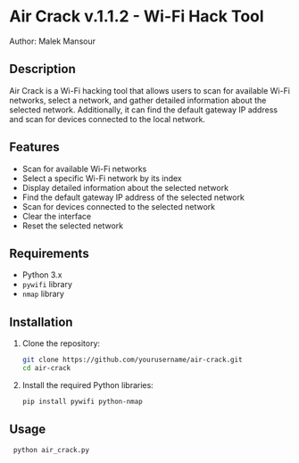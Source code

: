# Air Crack v.1.1.2 - Wi-Fi Hack Tool

Author: Malek Mansour

## Description

Air Crack is a Wi-Fi hacking tool that allows users to scan for available Wi-Fi networks, select a network, and gather detailed information about the selected network. Additionally, it can find the default gateway IP address and scan for devices connected to the local network.

## Features

- Scan for available Wi-Fi networks
- Select a specific Wi-Fi network by its index
- Display detailed information about the selected network
- Find the default gateway IP address of the selected network
- Scan for devices connected to the selected network
- Clear the interface
- Reset the selected network

## Requirements

- Python 3.x
- `pywifi` library
- `nmap` library

## Installation

1. Clone the repository:
   ```bash
   git clone https://github.com/yourusername/air-crack.git
   cd air-crack
2. Install the required Python libraries:
    ```bash
    pip install pywifi python-nmap

## Usage
   ```bash
    python air_crack.py
